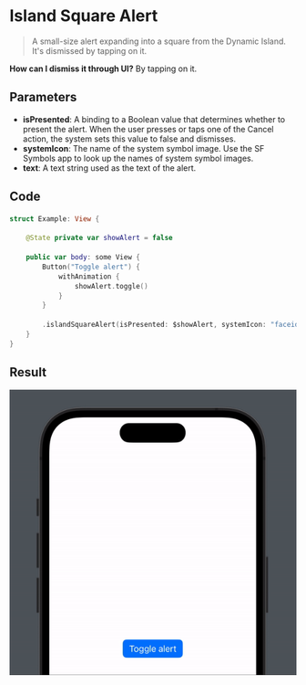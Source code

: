 #  Island Square Alert

> A small-size alert expanding into a square from the Dynamic Island. It's dismissed by tapping on it.

**How can I dismiss it through UI?** By tapping on it.

## Parameters

- **isPresented**: A binding to a Boolean value that determines whether to present the alert. When the user presses or taps one of the Cancel action, the system sets this value to false and dismisses.
- **systemIcon**: The name of the system symbol image. Use the SF Symbols app to look up the names of system symbol images.
- **text**: A text string used as the text of the alert.

## Code

```swift
struct Example: View {
    
    @State private var showAlert = false
    
    public var body: some View {
        Button("Toggle alert") {
            withAnimation {
                showAlert.toggle()
            }
        }
        
        .islandSquareAlert(isPresented: $showAlert, systemIcon: "faceid", text: "Login")
    }
}

```

## Result

![Result](IslandSquareAlert.gif)

